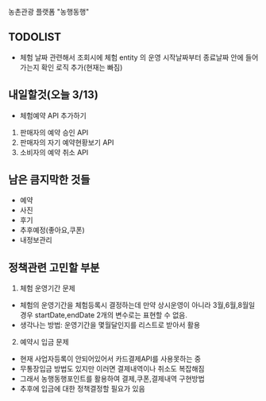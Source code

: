 농촌관광 플랫폼 "농행동행"

## TODOLIST
- 체험 날짜 관련해서 조회시에 체험 entity 의 운영 시작날짜부터 종료날짜 안에 들어가는지 확인 로직 추가(현재는 빠짐)

## 내일할것(오늘 3/13)
- 체험예약 API 추가하기
1. 판매자의 예약 승인 API
2. 판매자의 자기 예약현황보기 API
3. 소비자의 예약 취소 API

## 남은 큼지막한 것들
- 예약
- 사진
- 후기
- 추후예정(좋아요,쿠폰)
- 내정보관리

## 정책관련 고민할 부분
1. 체험 운영기간 문제
- 체험의 운영기간을 체험등록시 결정하는데 만약 상시운영이 아니라 3월,6월,8월일 경우 startDate,endDate 2개의 변수로는 표현할 수 없음.
- 생각나는 방법: 운영기간을 몇월달인지를 리스트로 받아서 활용

2. 예약시 입금 문제
- 현재 사업자등록이 안되어있어서 카드결제API를 사용못하는 중
- 무통장입금 방법도 있지만 이러면 결제내역이나 취소도 복잡해짐
- 그래서 농행동행포인트를 활용하여 결제,쿠폰,결제내역 구현방법
- 추후에 입금에 대한 정책결정할 필요가 있음